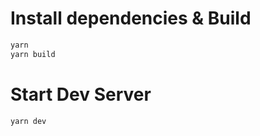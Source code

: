 # Install dependencies & Build

```bash
yarn
yarn build
```

# Start Dev Server

```bash
yarn dev
```